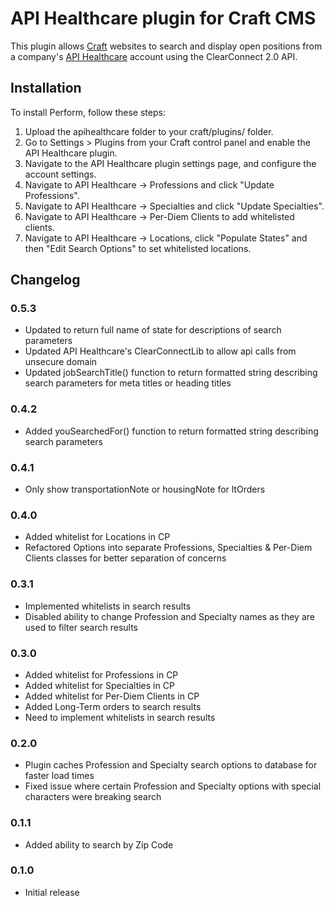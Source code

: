 # API Healthcare plugin for Craft CMS

This plugin allows [Craft](http://buildwithcraft.com) websites to search and display open positions from a company's [API Healthcare](http://www.apihealthcare.com/) account using the ClearConnect 2.0 API.


## Installation

To install Perform, follow these steps:

1.  Upload the apihealthcare folder to your craft/plugins/ folder.
2.  Go to Settings > Plugins from your Craft control panel and enable the API Healthcare plugin.
3.  Navigate to the API Healthcare plugin settings page, and configure the account settings.
4.  Navigate to API Healthcare -> Professions and click "Update Professions".
5.  Navigate to API Healthcare -> Specialties and click "Update Specialties".
6.  Navigate to API Healthcare -> Per-Diem Clients to add whitelisted clients.
7.  Navigate to API Healthcare -> Locations, click "Populate States" and then "Edit Search Options" to set whitelisted locations.

## Changelog

### 0.5.3

* Updated to return full name of state for descriptions of search parameters
* Updated API Healthcare's ClearConnectLib to allow api calls from unsecure domain
* Updated jobSearchTitle() function to return formatted string describing search parameters for meta titles or heading titles

### 0.4.2

* Added youSearchedFor() function to return formatted string describing search parameters

### 0.4.1

* Only show transportationNote or housingNote for ltOrders

### 0.4.0

* Added whitelist for Locations in CP
* Refactored Options into separate Professions, Specialties & Per-Diem Clients classes for better separation of concerns

### 0.3.1

* Implemented whitelists in search results
* Disabled ability to change Profession and Specialty names as they are used to filter search results

### 0.3.0

* Added whitelist for Professions in CP
* Added whitelist for Specialties in CP
* Added whitelist for Per-Diem Clients in CP
* Added Long-Term orders to search results
* Need to implement whitelists in search results

### 0.2.0

* Plugin caches Profession and Specialty search options to database for faster load times
* Fixed issue where certain Profession and Specialty options with special characters were breaking search

### 0.1.1

* Added ability to search by Zip Code

### 0.1.0

* Initial release
